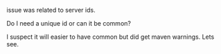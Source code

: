 issue was related to server ids.

Do I need a unique id or can it be common?

I suspect it will easier to have common but did get maven warnings. Lets see.